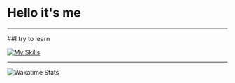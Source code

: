 # Hello it's me

---
##I try to learn

[![My Skills](https://skillicons.dev/icons?i=java&theme=light)](https://skillicons.dev)

---

![Wakatime Stats](https://github-readme-stats.vercel.app/api/wakatime?username=@Alex_mhr&theme=tokyonight&layout=compact&langs_count=10&hide_title=true)
